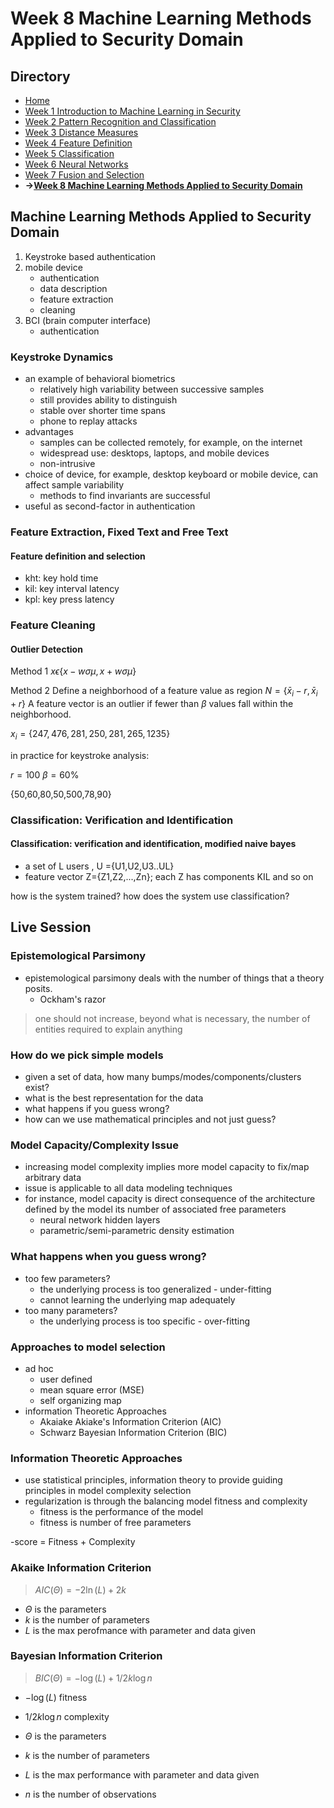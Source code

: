 # Week 8 Machine Learning Methods Applied to Security Domain

## Directory
- [Home](/README.md#table-of-contents)
- [Week 1 Introduction to Machine Learning in Security](/week1/README.md#week-1-introduction-to-machine-learning-in-security)
- [Week 2 Pattern Recognition and Classification](/week2/README.md#week-2-pattern-recognition-and-classificatoin)
- [Week 3 Distance Measures](/week3/README.md#week-3-distance-measures)
- [Week 4 Feature Definition](/week4/README.md#week-4-feature-definition)
- [Week 5 Classification](/week5/README.md#week-5-classification)
- [Week 6 Neural Networks](/week6/README.md#week-6-neural-networks)
- [Week 7 Fusion and Selection](/week7/README.md#week-7-fusion-and-selection)
- **&rarr;[Week 8 Machine Learning Methods Applied to Security Domain](/week8/README.md#week-8-machine-learning-methods-applied-to-security-domain)**

## Machine Learning Methods Applied to Security Domain

1) Keystroke based authentication
2) mobile device
   - authentication
   - data description
   - feature extraction
   - cleaning
3) BCI (brain computer interface)
   - authentication

### Keystroke Dynamics
- an example of behavioral biometrics
  - relatively high variability between successive samples
  - still provides ability to distinguish
  - stable over shorter time spans
  - phone to replay attacks
- advantages
  - samples can be collected remotely, for example, on the internet
  - widespread use: desktops, laptops, and mobile devices
  - non-intrusive 
- choice of device, for example, desktop keyboard or mobile device, can affect sample variability
  - methods to find invariants are successful
- useful as second-factor in authentication

### Feature Extraction, Fixed Text and Free Text

#### Feature definition and selection
- kht: key hold time
- kil: key interval latency
- kpl: key press latency

### Feature Cleaning
#### Outlier Detection
Method 1
$x\epsilon\{x-w\sigma{}\mu{},x+w\sigma\mu{}\}$

Method 2
Define a neighborhood of a feature value as region
$N=\{\bar{x}_i-r,\bar{x}_i+r\}$
A feature vector is an outlier if fewer than $\beta$ values fall within the neighborhood.

$x_i=\{247,476,281,250,281,265,1235\}$

in practice for keystroke analysis:

$r=100$
$\beta=60\%$


{50,60,80,50,500,78,90} 

### Classification: Verification and Identification
#### Classification: verification and identification, modified naive bayes

- a set of L users , U ={U1,U2,U3..UL}
- feature vector Z={Z1,Z2,...,Zn}; each Z has components KIL and so on

how is the system trained? how does the system use classification?

## Live Session

### Epistemological Parsimony

- epistemological parsimony deals with the number of things that a theory posits.
  - Ockham's razor
> one should not increase, beyond what is necessary, the number of entities required to explain anything


### How do we pick simple models
 
- given a set of data, how many bumps/modes/components/clusters exist?
- what is the best representation for the data
- what happens if you guess wrong?
- how can we use mathematical principles and not just guess?

### Model Capacity/Complexity Issue
- increasing model complexity implies more model capacity to fix/map arbitrary data
- issue is applicable to all data modeling techniques
- for instance, model capacity is direct consequence of the architecture defined by the model its number of associated free parameters
  - neural network hidden layers
  - parametric/semi-parametric density estimation

### What happens when you guess wrong?
- too few parameters?
  - the underlying process is too generalized - under-fitting
  - cannot learning the underlying map adequately
- too many parameters?
  - the underlying process is too specific - over-fitting

### Approaches to model selection
- ad hoc
  - user defined
  - mean square error (MSE)
  - self organizing map
- information Theoretic Approaches
  - Akaiake Akiake's Information Criterion (AIC)
  - Schwarz Bayesian Information Criterion (BIC)

### Information Theoretic Approaches
- use statistical principles, information theory to provide guiding principles in model complexity selection
- regularization is through the balancing model fitness and complexity
  - fitness is the performance of the model
  - fitness is number of free parameters

-score = Fitness + Complexity
### Akaike Information Criterion
>$AIC(\Theta{})=-2\ln(L)+2k$

- $\Theta$ is the parameters
- $k$ is the number of parameters
- $L$ is the max perofmance with parameter and data given

### Bayesian Information Criterion

> $BIC(\Theta)=-\log(L)+1/2k\log{n}$

- $-\log(L)$ fitness
- $1/2k\log{n}$ complexity


- $\Theta$ is the parameters
- $k$ is the number of parameters
- $L$ is the max performance with parameter and data given
- $n$ is the number of observations
